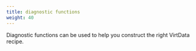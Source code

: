 ```yaml
---
title: diagnostic functions
weight: 40
---
```


Diagnostic functions can be used to help you construct the right VirtData recipe.

